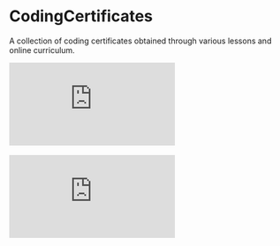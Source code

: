 # CodingCertificates
A collection of coding certificates obtained through various lessons and online curriculum.


![alt text](https://github.com/AnMcCbusiness/CodingCertificates/blob/master/Udemy/UC-7C7XJXN1.pdf)

![alt text](https://github.com/AnMcCbusiness/CodingCertificates/blob/master/Udemy/UC-G4HFBA1A.pdf)
